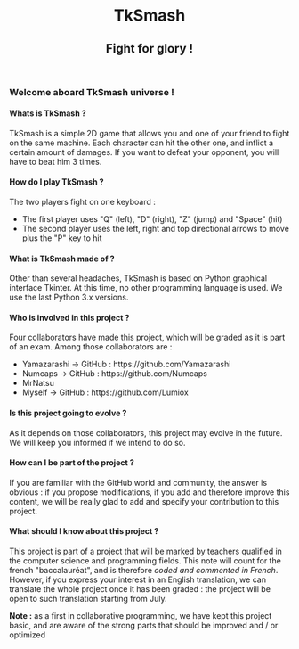 <header>
<h1>TkSmash</h1>
<h2>Fight for glory !</h2>
</header>

<section>
<h3>Welcome aboard TkSmash universe !</h3>
<h4>Whats is TkSmash ?</h4>
<p>TkSmash is a simple 2D game that allows you and one of your friend to fight on the same machine. Each character can hit the other one, and inflict a certain amount of damages. If you want to defeat your opponent, you will have to beat him 3 times.</p>
<h4>How do I play TkSmash ?</h4>
<p>The two players fight on one keyboard :</p>
<ul>
<li>The first player uses "Q" (left), "D" (right), "Z" (jump) and "Space" (hit)</li>
<li>The second player uses the left, right and top directional arrows to move plus the "P" key to hit</li>
</ul>
<h4>What is TkSmash made of ?</h4>
<p>Other than several headaches, TkSmash is based on Python graphical interface Tkinter. At this time, no other programming language is used. We use the last Python 3.x versions.</p>
<h4>Who is involved in this project ?</h4>
<p>Four collaborators have made this project, which will be graded as it is part of an exam. Among those collaborators are :</p>
<ul>
<li>Yamazarashi -> GitHub : https://github.com/Yamazarashi</li>
<li>Numcaps     -> GitHub : https://github.com/Numcaps</li>
<li>MrNatsu</li>
<li>Myself      -> GitHub : https://github.com/Lumiox</li>
</ul>
<h4>Is this project going to evolve ?</h4>
<p>As it depends on those collaborators, this project may evolve in the future. We will keep you informed if we intend to do so.</p>
<h4>How can I be part of the project ?</h4>
<p>If you are familiar with the GitHub world and community, the answer is obvious : if you propose modifications, if you add and therefore improve this content, we will be really glad to add and specify your contribution to this project.</p>
<h4>What should I know about this project ?</h4>
<p>This project is part of a project that will be marked by teachers qualified in the computer science and programming fields. This note will count for the french "baccalauréat", and is therefore <em>coded and commented in French</em>. However, if you express your interest in an English translation, we can translate the whole project once it has been graded : the project will be open to such translation starting from July.</p>
<p><strong>Note :</strong> as a first in collaborative programming, we have kept this project basic, and are aware of the strong parts that should be improved and / or optimized</p>
</section>

